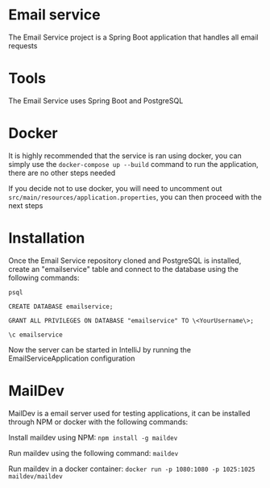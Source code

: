 # Email service

The Email Service project is a Spring Boot application that handles all email requests

# Tools

The Email Service uses Spring Boot and PostgreSQL

# Docker

It is highly recommended that the service is ran using docker, you can simply use the `docker-compose up --build` command to run the application, there are no other steps needed

If you decide not to use docker, you will need to uncomment out `src/main/resources/application.properties`, you can then proceed with the next steps

# Installation

Once the Email Service repository cloned and PostgreSQL is installed, create an "emailservice" table and connect to the database using the following commands:

`psql`

`CREATE DATABASE emailservice;`

`GRANT ALL PRIVILEGES ON DATABASE "emailservice" TO \<YourUsername\>;`

`\c emailservice`

Now the server can be started in IntelliJ by running the EmailServiceApplication configuration

# MailDev

MailDev is a email server used for testing applications, it can be installed through NPM or docker with the following commands:

Install maildev using NPM: `npm install -g maildev`

Run maildev using the following command: `maildev`

Run maildev in a docker container: `docker run -p 1080:1080 -p 1025:1025 maildev/maildev`